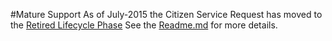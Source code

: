 #Mature Support
As of July-2015 the Citizen Service Request has moved to the [Retired Lifecycle Phase](http://links.esri.com/Support/ProductLifeCycle) 
See the [Readme.md](https://github.com/Esri/citizen-service-request/blob/master/README.md) for more details.
